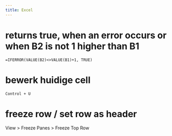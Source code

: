 ```yaml
---
title: Excel
---
```


# returns true, when an error occurs or when B2 is not 1 higher than B1
```vbscript
=IFERROR(VALUE(B2)<>VALUE(B1)+1, TRUE)
```

# bewerk huidige cell
```
Control + U
```

# freeze row / set row as header
View > Freeze Panes > Freeze Top Row
